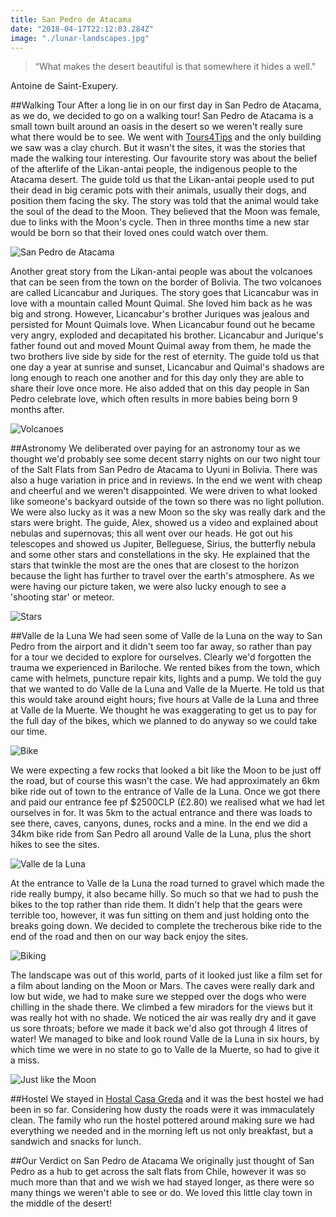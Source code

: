 ```yaml
---
title: San Pedro de Atacama
date: "2018-04-17T22:12:03.284Z"
image: "./lunar-landscapes.jpg"
---
```


>“What makes the desert beautiful is that somewhere it hides a well."

Antoine de Saint-Exupery.

##Walking Tour
After a long lie in on our first day in San Pedro de Atacama, as we do, we decided to go on a walking tour! San Pedro de Atacama is a small town built around an oasis in the desert so we weren't really sure what there would be to see. We went with [Tours4Tips](https://tours4tips.com/san-pedro-de-atacama/) and the only building we saw was a clay church. But it wasn't the sites, it was the stories that made the walking tour interesting. Our favourite story was about the belief of the afterlife of the Likan-antai people, the indigenous people to the Atacama desert. The guide told us that the Likan-antai people used to put their dead in big ceramic pots with their animals, usually their dogs, and position them facing the sky. The story was told that the animal would take the soul of the dead to the Moon. They believed that the Moon was female, due to links with the Moon's cycle. Then in three months time a new star would be born so that their loved ones could watch over them.

![San Pedro de Atacama](./san-pedro-de-atacama.jpg "San Pedro de Atacama")

Another great story from the Likan-antai people was about the volcanoes that can be seen from the town on the border of Bolivia. The two volcanoes are called Licancabur and Juriques. The story goes that Licancabur was in love with a mountain called Mount Quimal. She loved him back as he was big and strong. However, Licancabur's brother Juriques was jealous and persisted for Mount Quimals love. When Licancabur found out he became very angry, exploded and decapitated his brother. Licancabur and Jurique's father found out and moved Mount Quimal away from them, he made the two brothers live side by side for the rest of eternity. The guide told us that one day a year at sunrise and sunset, Licancabur and Quimal's shadows are long enough to reach one another and for this day only they are able to share their love once more. He also added that on this day people in San Pedro celebrate love, which often results in more babies being born 9 months after.

![Volcanoes](./volcanoes.jpg "Volcanoes")

##Astronomy
We deliberated over paying for an astronomy tour as we thought we'd probably see some decent starry nights on our two night tour of the Salt Flats from San Pedro de Atacama to Uyuni in Bolivia. There was also a huge variation in price and in reviews. In the end we went with cheap and cheerful and we weren't disappointed. We were driven to what looked like someone's backyard outside of the town so there was no light pollution. We were also lucky as it was a new Moon so the sky was really dark and the stars were bright. The guide, Alex, showed us a video and explained about nebulas and supernovas; this all went over our heads. He got out his telescopes and showed us Jupiter, Belleguese, Sirius, the butterfly nebula and some other stars and constellations in the sky. He explained that the stars that twinkle the most are the ones that are closest to the horizon because the light has further to travel over the earth's atmosphere. As we were having our picture taken, we were also lucky enough to see a 'shooting star' or meteor.

![Stars](./stars.jpg "Stars")

##Valle de la Luna
We had seen some of Valle de la Luna on the way to San Pedro from the airport and it didn't seem too far away, so rather than pay for a tour we decided to explore for ourselves. Clearly we'd forgotten the trauma we experienced in Bariloche. We rented bikes from the town, which came with helmets, puncture repair kits, lights and a pump. We told the guy that we wanted to do Valle de la Luna and Valle de la Muerte. He told us that this would take around eight hours; five hours at Valle de la Luna and three at Valle de la Muerte. We thought he was exaggerating to get us to pay for the full day of the bikes, which we planned to do anyway so we could take our time.

![Bike](./bike.jpg "Bike")

 We were expecting a few rocks that looked a bit like the Moon to be just off the road, but of course this wasn't the case. We had approximately an 6km bike ride out of town to the entrance of Valle de la Luna. Once we got there and paid our entrance fee pf $2500CLP (£2.80) we realised what we had let ourselves in for. It was 5km to the actual entrance and there was loads to see there, caves, canyons, dunes, rocks and a mine. In the end we did a 34km bike ride from San Pedro all around Valle de la Luna, plus the short hikes to see the sites.

![Valle de la Luna](./valle-de-la-luna.jpg "Valle de la Luna")

At the entrance to Valle de la Luna the road turned to gravel which made the ride really bumpy, it also became hilly. So much so that we had to push the bikes to the top rather than ride them. It didn't help that the gears were terrible too, however, it was fun sitting on them and just holding onto the breaks going down. We decided to complete the trecherous bike ride to the end of the road and then on our way back enjoy the sites.

![Biking](./biking.jpg "Biking")

The landscape was out of this world, parts of it looked just like a film set for a film about landing on the Moon or Mars. The caves were really dark and low but wide, we had to make sure we stepped over the dogs who were chilling in the shade there. We climbed a few miradors for the views but it was really hot with no shade. We noticed the air was really dry and it gave us sore throats; before we made it back we'd also got through 4 litres of water! We managed to bike and look round Valle de la Luna in six hours, by which time we were in no state to go to Valle de la Muerte, so had to give it a miss.

![Just like the Moon](./just-like-the-moon.jpg "Just like the Moon")

##Hostel
We stayed in [Hostal Casa Greda](https://www.facebook.com/Hostal-Casa-Greda-1572027869532954/) and it was the best hostel we had been in so far. Considering how dusty the roads were it was immaculately clean. The family who run the hostel pottered around making sure we had everything we needed and in the morning left us not only breakfast, but a sandwich and snacks for lunch.

##Our Verdict on San Pedro de Atacama
We originally just thought of San Pedro as a hub to get across the salt flats from Chile, however it was so much more than that and we wish we had stayed longer, as there were so many things we weren't able to see or do. We loved this little clay town in the middle of the desert!

